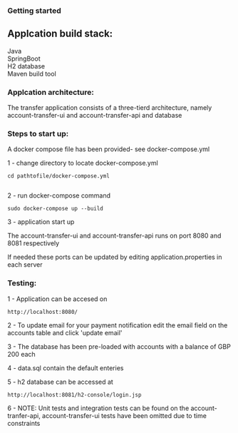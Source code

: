 ### Getting started 

## Applcation build stack:  

Java  
SpringBoot  
H2 database  
Maven build tool  

### Applcation architecture:

The transfer application consists of a three-tierd architecture, namely account-transfer-ui and account-transfer-api and database
    
### Steps to start up:  

A docker compose file has been provided- see docker-compose.yml

1 - change directory to locate docker-compose.yml

```
cd pathtofile/docker-compose.yml
 
```
2 - run docker-compose command  

```
sudo docker-compose up --build

```
3 - application start up

The account-transfer-ui and account-transfer-api runs on port 8080 and 8081 respectively

If needed these ports can be updated by editing application.properties in each server


### Testing: 
 

1 - Application can be accesed on 

```
http://localhost:8080/

```

2 - To update email for your payment notification edit the email field on the accounts table and click 'update email'


3 - The database has been pre-loaded with accounts with a balance of GBP 200 each

4 - data.sql contain the default enteries

5 - h2 database can be accessed at  

```
http://localhost:8081/h2-console/login.jsp 

```
6 - NOTE: Unit tests and integration tests can be found on the account-tranfer-api, account-transfer-ui tests have been omitted due to time constraints 